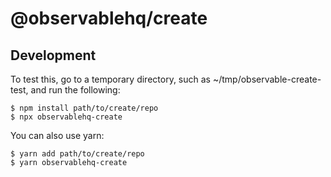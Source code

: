 # @observablehq/create

## Development

To test this, go to a temporary directory, such as ~/tmp/observable-create-test, and run the following:

```
$ npm install path/to/create/repo
$ npx observablehq-create
```

You can also use yarn:

```
$ yarn add path/to/create/repo
$ yarn observablehq-create
```
